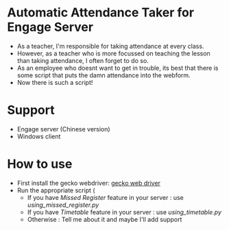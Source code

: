 # Automatic Attendance Taker for Engage Server
* As a teacher, I'm responsible for taking attendance at every class.
* However, as a teacher who is more focussed on teaching the lesson than taking attendance, I often forget to do so.
* As an employee who doesnt want to get in trouble, its best that there is some script that puts the damn attendance into the webform.
* Now there is such a script!

# Support
- Engage server (Chinese version)
- Windows client

# How to use
* First install the gecko webdriver: [gecko web driver](https://github.com/mozilla/geckodriver/releases)
* Run the appropriate script (
  * If you have _Missed Register_ feature in your server : use _using_missed_register.py_
  * If you have _Timetable_ feature in your server : use _using_timetable.py_
  * Otherwise : Tell me about it and maybe I'll add support